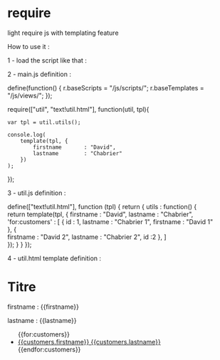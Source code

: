 # require
light require js with templating feature

How to use it :

1 - load the script like that :

<script src="js/lib/require.js" data-main="js/scripts/main"></script>


2 - main.js definition :

define(function() {
	r.baseScripts = "/js/scripts/";	
	r.baseTemplates = "/js/views/";
});

require(["util", "text!util.html"], function(util, tpl){
	
	var tpl = util.utils();	
		
	console.log(		
		template(tpl, {
			firstname		: "David", 
			lastname		: "Chabrier"
		})
	);
});


3 - util.js definition :

define(["text!util.html"], function (tpl) {
	return {
		utils : function() {			
			return template(tpl, {
				firstname		: "David", 
				lastname		: "Chabrier",
				'for:customers'	: [
					{
						id			: 1,
						lastname	: "Chabrier 1",
						firstname	: "David 1"						
					},
					{						
						firstname	: "David 2", 
						lastname	: "Chabrier 2",
						id			:2
					},
				]					
			});
		}
	}
});


4 - util.html template definition :

<h1>Titre</h1>
<p>firstname : {{firstname}}</p>
<p>lastname : {{lastname}}</p>
<ul>
	{{for:customers}}
	<li><a href="#" id="{{customers.id}}">{{customers.firstname}} {{customers.lastname}}</a></li>
	{{endfor:customers}}
</ul>
